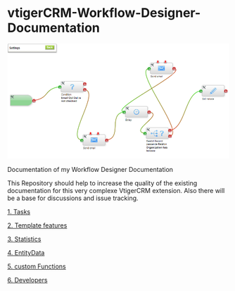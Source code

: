 vtigerCRM-Workflow-Designer-Documentation
=========================================

![alt text][logo]

Documentation of my Workflow Designer Documentation

This Repository should help to increase the quality of the existing documentation for this very complexe VtigerCRM extension.
Also there will be a base for discussions and issue tracking.

[1. Tasks](docs/Tasks.md)

[2. Template features](docs/Templates.md)

[3. Statistics](docs/Statistics.md)

[4. EntityData](docs/EntityData.md)

[5. custom Functions](docs/Custom-Functions.md)

[6. Developers](docs/dev/readme.md)


[logo]: /images/image_01.jpg?raw=true "Workflow Designer Logo"

